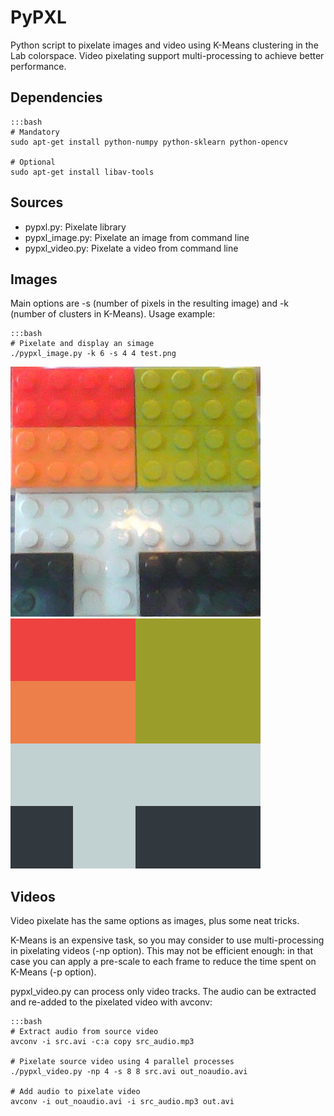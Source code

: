 PyPXL
=====

Python script to pixelate images and video using K-Means clustering in the
Lab colorspace. Video pixelating support multi-processing to achieve
better performance.

Dependencies
------------

	:::bash
	# Mandatory
	sudo apt-get install python-numpy python-sklearn python-opencv

	# Optional
	sudo apt-get install libav-tools

Sources
-------

- pypxl.py: Pixelate library
- pypxl_image.py: Pixelate an image from command line
- pypxl_video.py: Pixelate a video from command line

Images
------

Main options are -s (number of pixels in the resulting image) and -k
(number of clusters in K-Means). Usage example:

	:::bash
	# Pixelate and display an simage
	./pypxl_image.py -k 6 -s 4 4 test.png

![Test image](test.png)
![Pixelate result](test_pxl.png)

Videos
------

Video pixelate has the same options as images, plus some neat tricks.

K-Means is an expensive task, so you may consider to use multi-processing in
pixelating videos (-np option). This may not be efficient enough: in that case
you can apply a pre-scale to each frame to reduce the time spent on K-Means
(-p option).

pypxl_video.py can process only video tracks. The audio can be extracted and
re-added to the pixelated video with avconv:

	:::bash
	# Extract audio from source video
	avconv -i src.avi -c:a copy src_audio.mp3

	# Pixelate source video using 4 parallel processes
	./pypxl_video.py -np 4 -s 8 8 src.avi out_noaudio.avi

	# Add audio to pixelate video
	avconv -i out_noaudio.avi -i src_audio.mp3 out.avi
